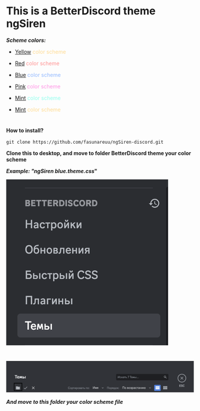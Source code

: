# **This is a BetterDiscord theme ngSiren**

**_Scheme colors:_**

- <span style="color: #ffdb93">[Yellow](https://github.com/fasunareuu/ngSiren-discord/blob/master/color%20shceme/ngSiren%20yellow.theme.css 'Yellow scheme') color scheme

- <span style="color: #ff9393"> [Red](https://github.com/fasunareuu/ngSiren-discord/blob/master/color%20shceme/ngSiren%20red.theme.css 'Red scheme') color scheme

- <span style="color: #93b9ff">[Blue](https://github.com/fasunareuu/ngSiren-discord/blob/master/color%20shceme/ngSiren%20blue.theme.css 'Blue scheme') color scheme

- <span style="color: #ff93e4">[Pink](https://github.com/fasunareuu/ngSiren-discord/blob/master/color%20shceme/ngSiren%20pink.theme.css 'Pink scheme') color scheme

- <span style="color: #93ffed">[Mint](https://github.com/fasunareuu/ngSiren-discord/blob/master/color%20shceme/ngSiren%20mint.theme.css 'Mint scheme') color scheme

- <span style="color: #ffdb93">[Mint](https://github.com/fasunareuu/ngSiren-discord/blob/master/color%20shceme/ngSiren%20orange.theme.css 'Orange scheme') color scheme

#

**How to install?**

```github
git clone https://github.com/fasunareuu/ngSiren-discord.git
```

**Clone this to desktop, and move to folder BetterDiscord theme your color scheme**

**_Example: "ngSiren blue.theme.css_"**

<div align="left">
    <img src="./images/settings.png" alt="settings" />
</div>

#

<div align="left">
    <img src="./images/theme folder.png" alt="theme folder" />
</div>

**_And move to this folder your color scheme file_**
